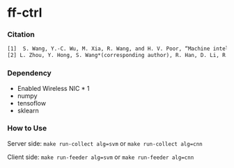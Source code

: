 # ff-ctrl

### Citation

```latex
[1]  S. Wang, Y.-C. Wu, M. Xia, R. Wang, and H. V. Poor, “Machine intelligence at the edge with learning centric power allocation,” IEEE Transactions on Wireless Communications, vol. 19, no. 11, Jul. 2020. 
[2] L. Zhou, Y. Hong, S. Wang*(corresponding author), R. Han, D. Li, R. Wang, and Q. Hao, “Learning centric wireless resource allocation for edge computing: Algorithm and experiment,” IEEE Transactions on Vehicular Technology, vol. 70, no, 1, pp. 1035-1040, Jan. 2021.
```

### Dependency

- Enabled Wireless NIC * 1
- numpy
- tensoflow
- sklearn

### How to Use

Server side: `make run-collect alg=svm` or `make run-collect alg=cnn`

Client side:  `make run-feeder alg=svm` or `make run-feeder alg=cnn`
